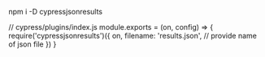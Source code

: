 

 npm i -D cypressjsonresults

// cypress/plugins/index.js
module.exports = (on, config) => {
  require('cypressjsonresults')({
    on,
    filename: 'results.json', // provide name of json file
  })
}